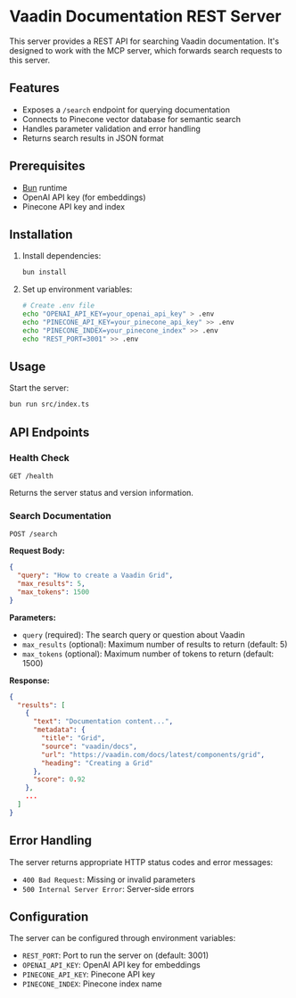# Vaadin Documentation REST Server

This server provides a REST API for searching Vaadin documentation. It's designed to work with the MCP server, which forwards search requests to this server.

## Features

- Exposes a `/search` endpoint for querying documentation
- Connects to Pinecone vector database for semantic search
- Handles parameter validation and error handling
- Returns search results in JSON format

## Prerequisites

- [Bun](https://bun.sh/) runtime
- OpenAI API key (for embeddings)
- Pinecone API key and index

## Installation

1. Install dependencies:
   ```bash
   bun install
   ```

2. Set up environment variables:
   ```bash
   # Create .env file
   echo "OPENAI_API_KEY=your_openai_api_key" > .env
   echo "PINECONE_API_KEY=your_pinecone_api_key" >> .env
   echo "PINECONE_INDEX=your_pinecone_index" >> .env
   echo "REST_PORT=3001" >> .env
   ```

## Usage

Start the server:
```bash
bun run src/index.ts
```

## API Endpoints

### Health Check

```
GET /health
```

Returns the server status and version information.

### Search Documentation

```
POST /search
```

**Request Body:**
```json
{
  "query": "How to create a Vaadin Grid",
  "max_results": 5,
  "max_tokens": 1500
}
```

**Parameters:**
- `query` (required): The search query or question about Vaadin
- `max_results` (optional): Maximum number of results to return (default: 5)
- `max_tokens` (optional): Maximum number of tokens to return (default: 1500)

**Response:**
```json
{
  "results": [
    {
      "text": "Documentation content...",
      "metadata": {
        "title": "Grid",
        "source": "vaadin/docs",
        "url": "https://vaadin.com/docs/latest/components/grid",
        "heading": "Creating a Grid"
      },
      "score": 0.92
    },
    ...
  ]
}
```

## Error Handling

The server returns appropriate HTTP status codes and error messages:

- `400 Bad Request`: Missing or invalid parameters
- `500 Internal Server Error`: Server-side errors

## Configuration

The server can be configured through environment variables:

- `REST_PORT`: Port to run the server on (default: 3001)
- `OPENAI_API_KEY`: OpenAI API key for embeddings
- `PINECONE_API_KEY`: Pinecone API key
- `PINECONE_INDEX`: Pinecone index name
